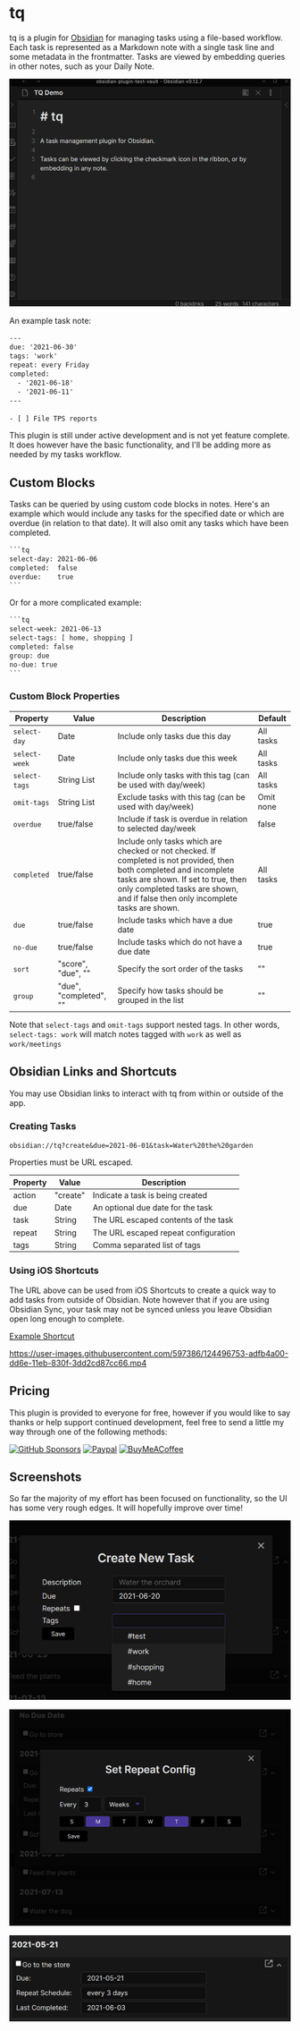 # tq

tq is a plugin for [Obsidian](https://obsidian.md) for managing tasks using a
file-based workflow. Each task is represented as a Markdown note with a single
task line and some metadata in the frontmatter. Tasks are viewed by embedding
queries in other notes, such as your Daily Note.

![tq demo](tq-demo.gif)

An example task note:

```
---
due: '2021-06-30'
tags: 'work'
repeat: every Friday
completed:
  - '2021-06-18'
  - '2021-06-11'
---

- [ ] File TPS reports

```

This plugin is still under active development and is not yet feature complete.
It does however have the basic functionality, and I'll be adding more as needed
by my tasks workflow.

## Custom Blocks

Tasks can be queried by using custom code blocks in notes. Here's an example
which would include any tasks for the specified date or which are overdue (in
relation to that date). It will also omit any tasks which have been completed.

    ```tq
    select-day: 2021-06-06
    completed:  false
    overdue:    true
    ```

Or for a more complicated example:

    ```tq
    select-week: 2021-06-13
    select-tags: [ home, shopping ]
    completed: false
    group: due
    no-due: true
    ```

### Custom Block Properties

| Property      | Value                  | Description                                                  | Default   |
| ------------- | ---------------------- | ------------------------------------------------------------ | --------- |
| `select-day`  | Date                   | Include only tasks due this day                              | All tasks |
| `select-week` | Date                   | Include only tasks due this week                             | All tasks |
| `select-tags` | String List            | Include only tasks with this tag (can be used with day/week) | All tasks |
| `omit-tags`   | String List            | Exclude tasks with this tag (can be used with day/week)      | Omit none |
| `overdue`     | true/false             | Include if task is overdue in relation to selected day/week  | false     |
| `completed`   | true/false             | Include only tasks which are checked or not checked. If completed is not provided, then both completed and incomplete tasks are shown. If set to true, then only completed tasks are shown, and if false then only incomplete tasks are shown.          | All tasks |
| `due`         | true/false             | Include tasks which have a due date                          | true      |
| `no-due`      | true/false             | Include tasks which do not have a due date                   | true      |
| `sort`        | "score", "due", ""     | Specify the sort order of the tasks                          | ""        |
| `group`       | "due", "completed", "" | Specify how tasks should be grouped in the list              | ""        |

Note that `select-tags` and `omit-tags` support nested tags. In other words,
`select-tags: work` will match notes tagged with `work` as well as
`work/meetings`

## Obsidian Links and Shortcuts

You may use Obsidian links to interact with tq from within or outside of the app.

### Creating Tasks

```
obsidian://tq?create&due=2021-06-01&task=Water%20the%20garden
```

Properties must be URL escaped.

| Property | Value    | Description                          |
| -------- | -------- | ------------------------------------ |
| action   | "create" | Indicate a task is being created     |
| due      | Date     | An optional due date for the task    |
| task     | String   | The URL escaped contents of the task |
| repeat   | String   | The URL escaped repeat configuration |
| tags     | String   | Comma separated list of tags         |

### Using iOS Shortcuts

The URL above can be used from iOS Shortcuts to create a quick way to add tasks
from outside of Obsidian. Note however that if you are using Obsidian Sync, your
task may not be synced unless you leave Obsidian open long enough to complete.

[Example Shortcut](https://www.icloud.com/shortcuts/ea7991d02bc24922ace9b49c670a1397)

https://user-images.githubusercontent.com/597386/124496753-adfb4a00-dd6e-11eb-830f-3dd2cd87cc66.mp4

## Pricing

This plugin is provided to everyone for free, however if you would like to
say thanks or help support continued development, feel free to send a little
my way through one of the following methods:

[![GitHub Sponsors](https://img.shields.io/github/sponsors/tgrosinger?style=social)](https://github.com/sponsors/tgrosinger)
[![Paypal](https://img.shields.io/badge/paypal-tgrosinger-yellow?style=social&logo=paypal)](https://paypal.me/tgrosinger)
[<img src="https://cdn.buymeacoffee.com/buttons/v2/default-yellow.png" alt="BuyMeACoffee" width="100">](https://www.buymeacoffee.com/tgrosinger)

## Screenshots

So far the majority of my effort has been focused on functionality, so the UI
has some very rough edges. It will hopefully improve over time!

![create-task](create-task.png)

![edit task repeat](edit-repeat.png)

![task details](expanded-task.png)
